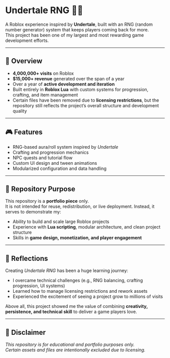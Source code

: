 # Undertale RNG 🎲✨

A Roblox experience inspired by **Undertale**, built with an RNG (random number generator) system that keeps players coming back for more.  
This project has been one of my largest and most rewarding game development efforts.

---

## 🌟 Overview
- **4,000,000+ visits** on Roblox  
- **$15,000+ revenue** generated over the span of a year  
- Over a year of **active development and iteration**  
- Built entirely in **Roblox Lua** with custom systems for progression, crafting, and item management  
- Certain files have been removed due to **licensing restrictions**, but the repository still reflects the project’s overall structure and development quality  

---

## 🎮 Features
- RNG-based aura/roll system inspired by *Undertale*  
- Crafting and progression mechanics  
- NPC quests and tutorial flow  
- Custom UI design and tween animations  
- Modularized configuration and data handling  

---

## 📂 Repository Purpose
This repository is a **portfolio piece** only.  
It is not intended for reuse, redistribution, or live deployment. Instead, it serves to demonstrate my:
- Ability to build and scale large Roblox projects  
- Experience with **Lua scripting**, modular architecture, and clean project structure  
- Skills in **game design, monetization, and player engagement**  

---

## 🚀 Reflections
Creating *Undertale RNG* has been a huge learning journey:
- I overcame technical challenges (e.g., RNG balancing, crafting progression, UI systems)  
- Learned how to manage licensing restrictions and rework assets  
- Experienced the excitement of seeing a project grow to millions of visits  

Above all, this project showed me the value of combining **creativity, persistence, and technical skill** to deliver a game players love.

---

## 📌 Disclaimer
*This repository is for educational and portfolio purposes only.  
Certain assets and files are intentionally excluded due to licensing.*  
